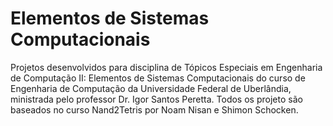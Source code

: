 # Elementos de Sistemas Computacionais
Projetos desenvolvidos para disciplina de Tópicos Especiais em Engenharia de Computação II: Elementos de Sistemas Computacionais do curso de Engenharia de Computação da Universidade Federal de Uberlândia, ministrada pelo professor Dr. Igor Santos Peretta.
Todos os projeto são baseados no curso Nand2Tetris por Noam Nisan e Shimon Schocken.
